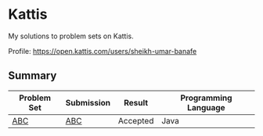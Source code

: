 # Kattis
My solutions to problem sets on Kattis.

Profile: https://open.kattis.com/users/sheikh-umar-banafe

## Summary
Problem Set | Submission | Result | Programming Language
---------- | ---------- | ---------- | ----------
[ABC](https://open.kattis.com/submissions/5381757) | [ABC](https://github.com/Sheikh-Umar/kattis/blob/master/ABC/ABC.java) | Accepted | Java
